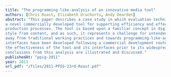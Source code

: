 ```yaml
---
title: "The programming-like-analysis of an innovative media tool"
authors: [Chris Roast, Elizabeth Uruchurtu, Andy Dearden]
abstract: "This paper describes a case study in which evaluation techniques have been developed and applied to
a novel commercially developed tool for supporting efficiency and effectiveness of a digital film
production processes. The tool is based upon a familiar concept in digital publishing that of separating
style from content, and as such, it represents a challenge for intended end users since it moves them
away from traditional working practices and towards programming-like-activity. Two alternative user
interfaces have been developed following a commercial development route. Approaches to analyzing
the effectiveness of the tool and its interfaces prior to its widespread adoption are described and the
conclusions from this analysis are illustrated and discussed."
publishedAt: "ppig-2011"
year: 2011
url_pdf: "/files/2011-PPIG-23rd-Roast.pdf"
---
```

